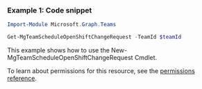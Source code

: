### Example 1: Code snippet

```powershellImport-Module Microsoft.Graph.Teams

Get-MgTeamScheduleOpenShiftChangeRequest -TeamId $teamId
```
This example shows how to use the New-MgTeamScheduleOpenShiftChangeRequest Cmdlet.
To learn about permissions for this resource, see the [permissions reference](/graph/permissions-reference).

